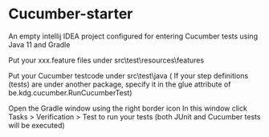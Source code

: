 # Cucumber-starter

An empty intellij IDEA project configured for entering Cucumber tests 
using Java 11 and Gradle 

Put your xxx.feature files under src\test\resources\features

Put your Cucumber testcode under src\test\java
( If your step definitions (tests) are under another package, specify 
it in the glue attribute of be.kdg.cucumber.RunCucumberTest)

Open the Gradle window using the right border icon
In this window click Tasks > Verification > Test to run your tests 
(both JUnit and Cucumber tests will be executed)
